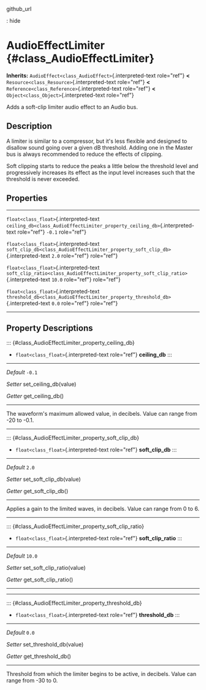 github\_url

:   hide

AudioEffectLimiter {#class_AudioEffectLimiter}
==================

**Inherits:** `AudioEffect<class_AudioEffect>`{.interpreted-text
role="ref"} **\<** `Resource<class_Resource>`{.interpreted-text
role="ref"} **\<** `Reference<class_Reference>`{.interpreted-text
role="ref"} **\<** `Object<class_Object>`{.interpreted-text role="ref"}

Adds a soft-clip limiter audio effect to an Audio bus.

Description
-----------

A limiter is similar to a compressor, but it\'s less flexible and
designed to disallow sound going over a given dB threshold. Adding one
in the Master bus is always recommended to reduce the effects of
clipping.

Soft clipping starts to reduce the peaks a little below the threshold
level and progressively increases its effect as the input level
increases such that the threshold is never exceeded.

Properties
----------

  ---------------------------------------- ---------------------------------------------------------------------------------------- --------
  `float<class_float>`{.interpreted-text   `ceiling_db<class_AudioEffectLimiter_property_ceiling_db>`{.interpreted-text role="ref"} `-0.1`
  role="ref"}                                                                                                                       

  `float<class_float>`{.interpreted-text   `soft_clip_db<class_AudioEffectLimiter_property_soft_clip_db>`{.interpreted-text         `2.0`
  role="ref"}                              role="ref"}                                                                              

  `float<class_float>`{.interpreted-text   `soft_clip_ratio<class_AudioEffectLimiter_property_soft_clip_ratio>`{.interpreted-text   `10.0`
  role="ref"}                              role="ref"}                                                                              

  `float<class_float>`{.interpreted-text   `threshold_db<class_AudioEffectLimiter_property_threshold_db>`{.interpreted-text         `0.0`
  role="ref"}                              role="ref"}                                                                              
  ---------------------------------------- ---------------------------------------------------------------------------------------- --------

Property Descriptions
---------------------

::: {#class_AudioEffectLimiter_property_ceiling_db}
-   `float<class_float>`{.interpreted-text role="ref"} **ceiling\_db**
:::

  ----------- -------------------------
  *Default*   `-0.1`

  *Setter*    set\_ceiling\_db(value)

  *Getter*    get\_ceiling\_db()
  ----------- -------------------------

The waveform\'s maximum allowed value, in decibels. Value can range from
-20 to -0.1.

------------------------------------------------------------------------

::: {#class_AudioEffectLimiter_property_soft_clip_db}
-   `float<class_float>`{.interpreted-text role="ref"}
    **soft\_clip\_db**
:::

  ----------- ----------------------------
  *Default*   `2.0`

  *Setter*    set\_soft\_clip\_db(value)

  *Getter*    get\_soft\_clip\_db()
  ----------- ----------------------------

Applies a gain to the limited waves, in decibels. Value can range from 0
to 6.

------------------------------------------------------------------------

::: {#class_AudioEffectLimiter_property_soft_clip_ratio}
-   `float<class_float>`{.interpreted-text role="ref"}
    **soft\_clip\_ratio**
:::

  ----------- -------------------------------
  *Default*   `10.0`

  *Setter*    set\_soft\_clip\_ratio(value)

  *Getter*    get\_soft\_clip\_ratio()
  ----------- -------------------------------

------------------------------------------------------------------------

::: {#class_AudioEffectLimiter_property_threshold_db}
-   `float<class_float>`{.interpreted-text role="ref"} **threshold\_db**
:::

  ----------- ---------------------------
  *Default*   `0.0`

  *Setter*    set\_threshold\_db(value)

  *Getter*    get\_threshold\_db()
  ----------- ---------------------------

Threshold from which the limiter begins to be active, in decibels. Value
can range from -30 to 0.
